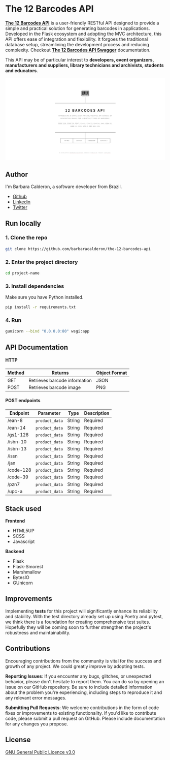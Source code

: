 
# The 12 Barcodes API

[**The 12 Barcodes API**](https://the-12-barcodes-api.onrender.com/) is a user-friendly RESTful API designed to provide a simple and practical solution for generating barcodes in applications. Developed in the Flask ecosystem and adopting the MVC architecture, this API offers ease of integration and flexibility. It forgoes the traditional database setup, streamlining the development process and reducing complexity. Checkout  [**The 12 Barcodes API Swagger**](https://the-12-barcodes-api.onrender.com/swagger-ui) documentation.

This API may be of particular interest to **developers, event organizers, manufacturers and suppliers, library technicians and archivists, students and educators**. 

![The 12 Barcodes API landing page](page.png)
## Author

I'm Barbara Calderon, a software developer from Brazil. 
- [Github](https://www.github.com/barbaracalderon)
- [Linkedin](https://www.linkedin.com/in/barbaracalderondev)
- [Twitter](https://www.x.com/bederoni)


## Run locally

### 1. Clone the repo

```bash
git clone https://github.com/barbaracalderon/the-12-barcodes-api
```

### 2. Enter the project directory

```bash
cd project-name
```

### 3. Install dependencies

Make sure you have Python installed.

```bash
pip install -r requirements.txt
```

### 4. Run 

```bash
gunicorn --bind "0.0.0.0:80" wsgi:app
```

## API Documentation

#### HTTP

| Method      | Returns                       | Object Format   |
|-------------|-------------------------------|-----------------|
| GET         | Retrieves barcode information | JSON           |
| POST        | Retrieves barcode image       | PNG            |


#### POST endpoints


| Endpoint   | Parameter      | Type   | Description |
|------------|----------------|--------|-------------|
| /ean-8     | `product_data` | String | Required    |
| /ean-14    | `product_data` | String | Required    |
| /gs1-128   | `product_data` | String | Required    |
| /isbn-10   | `product_data` | String | Required    |
| /isbn-13   | `product_data` | String | Required    |
| /issn      | `product_data` | String | Required    |
| /jan       | `product_data` | String | Required    |
| /code-128  | `product_data` | String | Required    |
| /code-39   | `product_data` | String | Required    |
| /pzn7      | `product_data` | String | Required    |
| /upc-a     | `product_data` | String | Required    |


## Stack used

**Frontend**

- HTML5UP
- SCSS
- Javascript

**Backend**

- Flask
- Flask-Smorest
- Marshmallow
- BytesIO
- GUnicorn


## Improvements

Implementing **tests** for this project will significantly enhance its reliability and stability. With the test directory already set up using Poetry and pytest, we think there is a foundation for creating comprehensive test suites. Hopefully they will be coming soon to further strengthen the project's robustness and maintainability.
## Contributions

Encouraging contributions from the community is vital for the success and growth of any project. We could greatly improve by adopting tests.

**Reporting Issues**: If you encounter any bugs, glitches, or unexpected behavior, please don't hesitate to report them. You can do so by opening an issue on our GitHub repository. Be sure to include detailed information about the problem you're experiencing, including steps to reproduce it and any relevant error messages.

**Submitting Pull Requests**: We welcome contributions in the form of code fixes or improvements to existing functionality. If you'd like to contribute code, please submit a pull request on GitHub. Please include documentation for any changes you propose.

## License

[GNU General Public Licence v3.0](https://choosealicense.com/licenses/gpl-3.0/)

